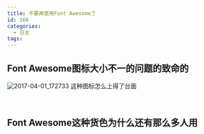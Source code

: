 ```yaml
---
title: 不要再使用Font Awesome了
id: 166
categories:
  - 日志
tags:
---
```


## Font Awesome图标大小不一的问题的致命的

![2017-04-01_172733](http://www.mddup.com/wp-content/uploads/2017/04/2017-04-01_172733.png)
这种图标怎么上得了台面

&nbsp;

## Font Awesome这种货色为什么还有那么多人用

&nbsp;

&nbsp;